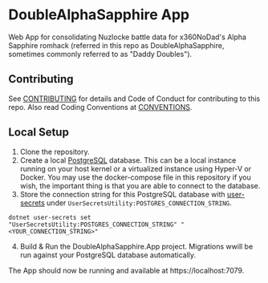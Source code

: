# DoubleAlphaSapphire App

Web App for consolidating Nuzlocke battle data for x360NoDad's Alpha Sapphire romhack (referred in this repo as DoubleAlphaSapphire, sometimes commonly referred to as "Daddy Doubles").


## Contributing

See [CONTRIBUTING](docs/CONTRIBUTING.md) for details and Code of Conduct for contributing to this repo. Also read Coding Conventions at [CONVENTIONS](docs/CONVENTIONS.md).


## Local Setup


1. Clone the repository.
2. Create a local [PostgreSQL](https://www.postgresql.org/) database. This can be a local instance running on your host kernel or a virtualized instance using Hyper-V or Docker. You may use the docker-compose file in this repository if you wish, the important thing is that you are able to connect to the database.
3. Store the connection string for this PostgreSQL database with [user-secrets](https://learn.microsoft.com/en-us/aspnet/core/security/app-secrets?view=aspnetcore-7.0&tabs=windows#set-a-secret) under `UserSecretsUtility:POSTGRES_CONNECTION_STRING`.

```
dotnet user-secrets set "UserSecretsUtility:POSTGRES_CONNECTION_STRING" "<YOUR_CONNECTION_STRING>"
```

4. Build & Run the DoubleAlphaSapphire.App project. Migrations wwill be run against your PostgreSQL database automatically.

The App should now be running and available at https://localhost:7079.
